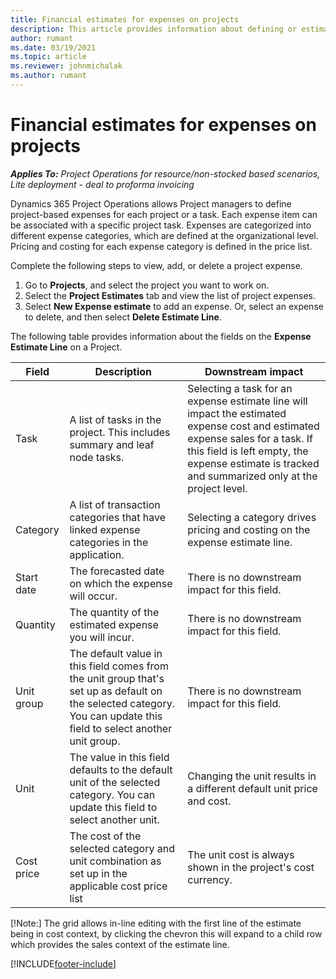 ```yaml
---
title: Financial estimates for expenses on projects
description: This article provides information about defining or estimating project-based expenses.
author: rumant
ms.date: 03/19/2021
ms.topic: article
ms.reviewer: johnmichalak
ms.author: rumant
---
```


# Financial estimates for expenses on projects
_**Applies To:** Project Operations for resource/non-stocked based scenarios, Lite deployment - deal to proforma invoicing_

Dynamics 365 Project Operations allows Project managers to define project-based expenses for each project or a task. Each expense item can be associated with a specific project task. Expenses are categorized into different expense categories, which are defined at the organizational level. Pricing and costing for each expense category is defined in the price list. 

Complete the following steps to view, add, or delete a project expense.

1. Go to **Projects**, and select the project you want to work on.
2. Select the **Project Estimates** tab and view the list of project expenses.
3. Select **New Expense estimate** to add an expense. Or, select an expense to delete, and then select **Delete Estimate Line**.

The following table provides information about the fields on the **Expense Estimate Line** on a Project. 

| **Field** | **Description** | **Downstream impact** |
| --- | --- | --- |
| Task | A list of tasks in the project. This includes summary and leaf node tasks. | Selecting a task for an expense estimate line will impact the estimated expense cost and estimated expense sales for a task. If this field is left empty, the expense estimate is tracked and summarized only at the project level. |
| Category | A list of transaction categories that have linked expense categories in the application. | Selecting a category drives pricing and costing on the expense estimate line. |
| Start date | The forecasted date on which the expense will occur. | There is no downstream impact for this field. |
| Quantity | The quantity of the estimated expense you will incur. | There is no downstream impact for this field. |
| Unit group | The default value in this field comes from the unit group that's set up as default on the selected category. You can update this field to select another unit group. | There is no downstream impact for this field. |
| Unit | The value in this field defaults to the default unit of the selected category. You can update this field to select another unit. | Changing the unit results in a different default unit price and cost. |
| Cost price | The cost of the selected category and unit combination as set up in the applicable cost price list | The unit cost is always shown in the project's cost currency. |

[!Note:] The grid allows in-line editing with the first line of the estimate being in cost context, by clicking the chevron this will expand to a child row which provides the sales context of the estimate line.  

[!INCLUDE[footer-include](../includes/footer-banner.md)]
